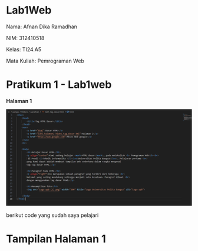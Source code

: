 # Lab1Web
Nama: Afnan Dika Ramadhan

NIM: 312410518

Kelas: TI24.A5

Mata Kuliah: Pemrograman Web

# Pratikum 1 - Lab1web
**Halaman 1**

![foto](https://github.com/nanafnan09/Lab1Web/blob/621935f62300948a8af5b8ef99b40ae196178674/kode%20halaman%201.png)

berikut code yang sudah saya pelajari

# Tampilan Halaman 1


